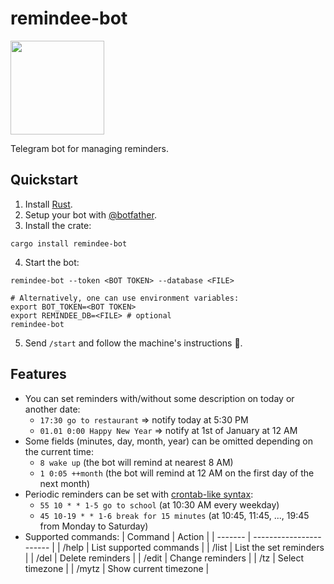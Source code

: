 # remindee-bot

<img src="https://raw.githubusercontent.com/magnickolas/remindee-bot/master/extra/logo/remindee.svg" width="150">

Telegram bot for managing reminders.

## Quickstart

1. Install [Rust].
2. Setup your bot with [@botfather](https://t.me/botfather).
3. Install the crate:

```console
cargo install remindee-bot
```

4. Start the bot:

```console
remindee-bot --token <BOT TOKEN> --database <FILE>

# Alternatively, one can use environment variables:
export BOT_TOKEN=<BOT TOKEN>
export REMINDEE_DB=<FILE> # optional
remindee-bot
```

5. Send `/start` and follow the machine's instructions 🤖.

## Features

- You can set reminders with/without some description on today or another date:
  - `17:30 go to restaurant` => notify today at 5:30 PM
  - `01.01 0:00 Happy New Year` => notify at 1st of January at 12 AM
- Some fields (minutes, day, month, year) can be omitted depending on the current time:
  - `8 wake up` (the bot will remind at nearest 8 AM)
  - `1 0:05 ++month` (the bot will remind at 12 AM on the first day of the next month)
- Periodic reminders can be set with [crontab-like syntax][cron]:
  - `55 10 * * 1-5 go to school` (at 10:30 AM every weekday)
  - `45 10-19 * * 1-6 break for 15 minutes` (at 10:45, 11:45, ..., 19:45 from Monday to Saturday)
- Supported commands:
  | Command | Action |
  | ------- | ----------------------- |
  | /help | List supported commands |
  | /list | List the set reminders |
  | /del | Delete reminders |
  | /edit | Change reminders |
  | /tz | Select timezone |
  | /mytz | Show current timezone |

[rust]: https://doc.rust-lang.org/cargo/getting-started/installation.html
[cron]: https://en.wikipedia.org/wiki/Cron#CRON_expression
